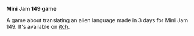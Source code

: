 **Mini Jam 149 game**

A game about translating an alien language made in 3 days for Mini Jam 149.
It's available on [itch](https://4efk.itch.io/exolinguist).
